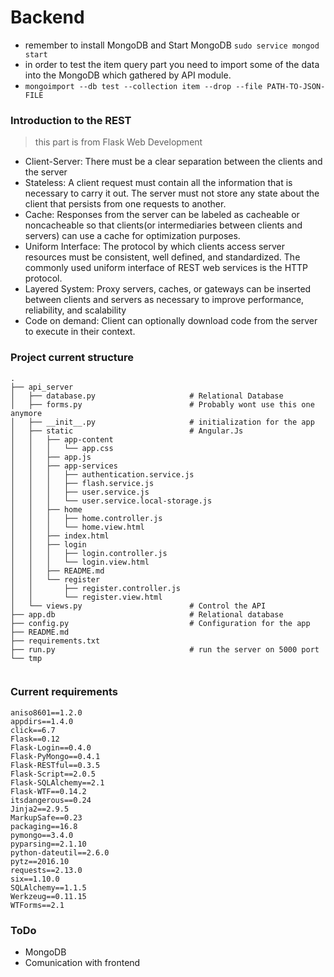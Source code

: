 # Backend
- remember to install MongoDB and Start MongoDB
`sudo service mongod start`
- in order to test the item query part you need to import some of the data into the MongoDB which gathered by API module.
- `mongoimport --db test --collection item --drop --file PATH-TO-JSON-FILE`

### Introduction to the REST
 > this part is from Flask Web Development
- Client-Server: There must be a clear separation between the clients and the server
- Stateless: A client request must contain all the information that is necessary to carry it out. The server must not store any state about the client that persists from one requests to another.
- Cache: Responses from the server can be labeled as cacheable or noncacheable so that clients(or intermediaries between clients and servers) can use a cache for optimization purposes.
- Uniform Interface: The protocol by which clients access server resources must be consistent, well defined, and standardized. The commonly used uniform interface of REST web services is the HTTP protocol.
- Layered System: Proxy servers, caches, or gateways can be inserted between clients and servers as necessary to improve performance, reliability, and scalability
- Code on demand: Client can optionally download code from the server to execute in their context.

### Project current structure
```
.
├── api_server
│   ├── database.py                     # Relational Database
│   ├── forms.py                        # Probably wont use this one anymore
│   ├── __init__.py                     # initialization for the app
│   ├── static                          # Angular.Js
│   │   ├── app-content
│   │   │   └── app.css
│   │   ├── app.js
│   │   ├── app-services
│   │   │   ├── authentication.service.js
│   │   │   ├── flash.service.js
│   │   │   ├── user.service.js
│   │   │   └── user.service.local-storage.js
│   │   ├── home
│   │   │   ├── home.controller.js
│   │   │   └── home.view.html
│   │   ├── index.html
│   │   ├── login
│   │   │   ├── login.controller.js
│   │   │   └── login.view.html
│   │   ├── README.md
│   │   └── register
│   │       ├── register.controller.js
│   │       └── register.view.html
│   └── views.py                        # Control the API
├── app.db                              # Relational database
├── config.py                           # Configuration for the app
├── README.md
├── requirements.txt
├── run.py                              # run the server on 5000 port
└── tmp


```
### Current requirements
```
aniso8601==1.2.0
appdirs==1.4.0
click==6.7
Flask==0.12
Flask-Login==0.4.0
Flask-PyMongo==0.4.1
Flask-RESTful==0.3.5
Flask-Script==2.0.5
Flask-SQLAlchemy==2.1
Flask-WTF==0.14.2
itsdangerous==0.24
Jinja2==2.9.5
MarkupSafe==0.23
packaging==16.8
pymongo==3.4.0
pyparsing==2.1.10
python-dateutil==2.6.0
pytz==2016.10
requests==2.13.0
six==1.10.0
SQLAlchemy==1.1.5
Werkzeug==0.11.15
WTForms==2.1

```
### ToDo
 - MongoDB
 - Comunication with frontend
